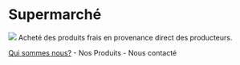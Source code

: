 # Supermarché
![](supermarche)
Acheté des produits frais en provenance direct des producteurs.

 [Qui sommes nous?](quisommesnous) - Nos Produits - Nous contacté 